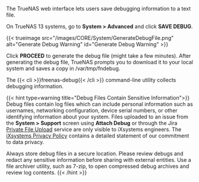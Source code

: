 &NewLine;

The TrueNAS web interface lets users save debugging information to a text file.

On TrueNAS 13 systems, go to **System > Advanced** and click **SAVE DEBUG**.

{{< trueimage src="/images/CORE/System/GenerateDebugFile.png" alt="Generate Debug Warning" id="Generate Debug Warning" >}}

Click **PROCEED** to generate the debug file (might take a few minutes).
After generating the debug file, TrueNAS prompts you to download it to your local system and saves a copy in <file>/var/tmp/fndebug</file>.

The {{< cli >}}freenas-debug{{< /cli >}} command-line utility collects debugging information.

{{< hint type=warning title="Debug Files Contain Sensitive Information">}}
Debug files contain log files which can include personal information such as usernames, networking configuration, device serial numbers, or other identifying information about your system.
Files uploaded to an issue from the **System > Support** screen using **Attach Debug** or through the Jira [Private File Upload](https://ixsystems.atlassian.net/servicedesk/customer/portal/15/group/37/create/153) service are only visible to iXsystems engineers.
The [iXsystems Privacy Policy](https://www.ixsystems.com/privacy-policy/) contains a detailed statement of our commitment to data privacy.

Always store debug files in a secure location.
Please review debugs and redact any sensitive information before sharing with external entities.
Use a file archiver utility, such as 7-zip, to open compressed debug archives and review log contents.
{{< /hint >}}
